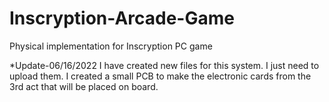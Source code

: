# Inscryption-Arcade-Game
Physical implementation for Inscryption PC game

*Update-06/16/2022
I have created new files for this system. I just need to upload them. 
I created a small PCB to make the electronic cards from the 3rd act that will be placed on board.

